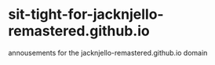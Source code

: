 # sit-tight-for-jacknjello-remastered.github.io
annousements for the jacknjello-remastered.github.io domain
